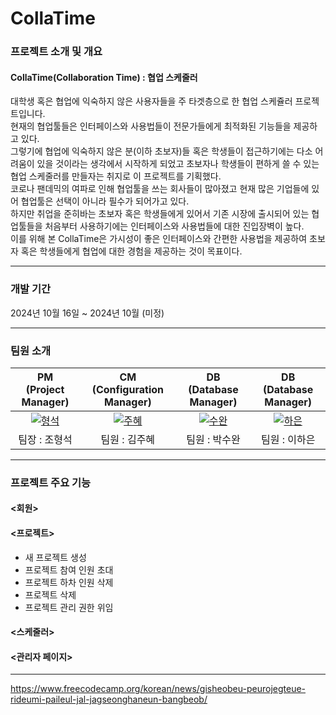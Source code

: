 # CollaTime

###  프로젝트 소개 및 개요
#### CollaTime(Collaboration Time) : 협업 스케줄러

대학생 혹은 협업에 익숙하지 않은 사용자들을 주 타겟층으로 한 협업 스케쥴러 프로젝트입니다. <br>
현재의 협업툴들은 인터페이스와 사용법들이 전문가들에게 최적화된 기능들을 제공하고 있다. <br>
그렇기에 협업에 익숙하지 않은 분(이하 초보자)들 혹은 학생들이 접근하기에는 다소 어려움이 있을 것이라는 생각에서 시작하게 되었고 초보자나 학생들이 편하게 쓸 수 있는 협업 스케줄러를 만들자는 취지로 이 프로젝트를 기획했다. <br>
코로나 팬데믹의 여파로 인해 협업툴을 쓰는 회사들이 많아졌고 현재 많은 기업들에 있어 협업툴은 선택이 아니라 필수가 되어가고 있다. <br>
하지만 취업을 준히바는 초보자 혹은 학생들에게 있어서 기존 시장에 출시되어 있는 협업툴들을 처음부터 사용하기에는 인터페이스와 사용법들에 대한 진입장벽이 높다. <br>
이를 위해 본 CollaTime은 가시성이 좋은 인터페이스와 간편한 사용법을 제공하여 초보자 혹은 학생들에게 협업에 대한 경험을 제공하는 것이 목표이다. <br>

-----------------------------------------------

### 개발 기간

2024년 10월 16일 ~ 2024년 10월 (미정) <br>

-----------------------------------------------

### 팀원 소개

| PM<br>(Project Manager) | CM<br>(Configuration Manager) | DB<br>(Database Manager) | DB<br>(Database Manager) |
| :------: | :------: | :------: | :------: |
| [![형석](https://github.com/user-attachments/assets/2b4c0bc4-cdb6-4301-8632-6877fdbb09aa)](https://github.com/Passbob) | [![주혜](https://github.com/user-attachments/assets/f1f9d949-571b-41c1-b4fd-c3f23d205ac2)](https://github.com/JUHYE0925) | [![수완](https://github.com/user-attachments/assets/8ca9bb6d-add9-4c8f-9a3c-c5a6f084264a)](https://github.com/suwanpp) | [![하은](https://github.com/user-attachments/assets/2a138c95-021e-42c6-9e12-d8d22aad568e)](https://github.com/gkdsm) 
| 팀장 : 조형석 | 팀원 : 김주혜 | 팀원 : 박수완 | 팀원 : 이하은 |

-----------------------------------------------

### 프로젝트 주요 기능

#### <회원>

#### <프로젝트>
- 새 프로젝트 생성
- 프로젝트 참여 인원 초대
- 프로젝트 하차 인원 삭제
- 프로젝트 삭제
- 프로젝트 관리 권한 위임

#### <스케줄러>

#### <관리자 페이지>

-----------------------------------------------

https://www.freecodecamp.org/korean/news/gisheobeu-peurojegteue-rideumi-paileul-jal-jagseonghaneun-bangbeob/

